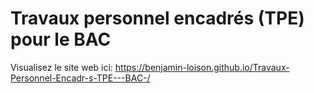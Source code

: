 # Travaux personnel encadrés (TPE) pour le BAC

Visualisez le site web ici: https://benjamin-loison.github.io/Travaux-Personnel-Encadr-s-TPE---BAC-/
